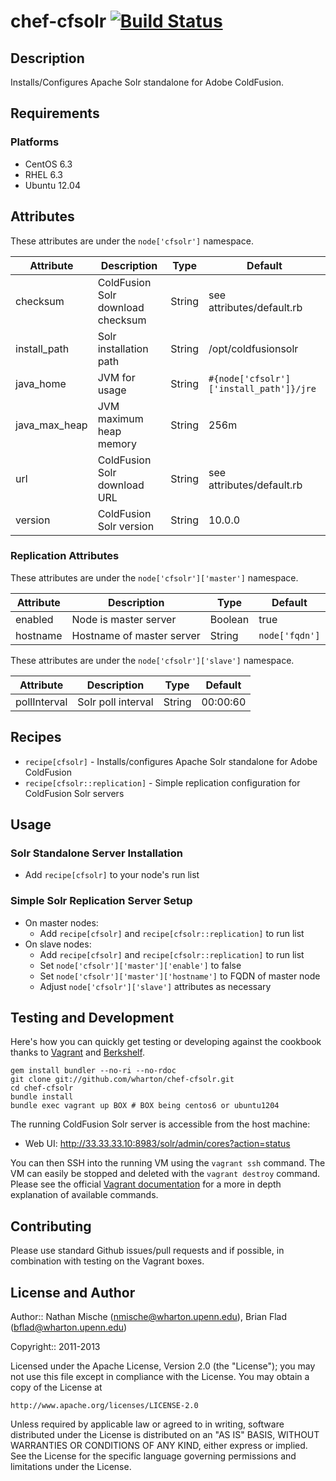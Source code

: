 # chef-cfsolr [![Build Status](https://secure.travis-ci.org/wharton/chef-cfsolr.png?branch=master)](http://travis-ci.org/wharton/chef-cfsolr)

## Description

Installs/Configures Apache Solr standalone for Adobe ColdFusion.

## Requirements

### Platforms

* CentOS 6.3
* RHEL 6.3
* Ubuntu 12.04

## Attributes

These attributes are under the `node['cfsolr']` namespace.

Attribute | Description | Type | Default
----------|-------------|------|--------
checksum | ColdFusion Solr download checksum | String | see attributes/default.rb
install_path | Solr installation path | String | /opt/coldfusionsolr
java_home | JVM for usage | String | `#{node['cfsolr']['install_path']}/jre`
java_max_heap | JVM maximum heap memory | String | 256m
url | ColdFusion Solr download URL | String | see attributes/default.rb
version | ColdFusion Solr version | String | 10.0.0

### Replication Attributes

These attributes are under the `node['cfsolr']['master']` namespace.

Attribute | Description | Type | Default
----------|-------------|------|--------
enabled | Node is master server | Boolean | true
hostname | Hostname of master server | String | `node['fqdn']`

These attributes are under the `node['cfsolr']['slave']` namespace.

Attribute | Description | Type | Default
----------|-------------|------|--------
pollInterval | Solr poll interval | String | 00:00:60

## Recipes

* `recipe[cfsolr]` - Installs/configures Apache Solr standalone for Adobe ColdFusion
* `recipe[cfsolr::replication]` - Simple replication configuration for ColdFusion Solr servers

## Usage

### Solr Standalone Server Installation

* Add `recipe[cfsolr]` to your node's run list

### Simple Solr Replication Server Setup

* On master nodes:
  * Add `recipe[cfsolr]` and `recipe[cfsolr::replication]` to run list
* On slave nodes:
  * Add `recipe[cfsolr]` and `recipe[cfsolr::replication]` to run list
  * Set `node['cfsolr']['master']['enable']` to false
  * Set `node['cfsolr']['master']['hostname']` to FQDN of master node
  * Adjust `node['cfsolr']['slave']` attributes as necessary

## Testing and Development

Here's how you can quickly get testing or developing against the cookbook thanks to [Vagrant](http://vagrantup.com/) and [Berkshelf](http://berkshelf.com/).

    gem install bundler --no-ri --no-rdoc
    git clone git://github.com/wharton/chef-cfsolr.git
    cd chef-cfsolr
    bundle install
    bundle exec vagrant up BOX # BOX being centos6 or ubuntu1204

The running ColdFusion Solr server is accessible from the host machine:

* Web UI: http://33.33.33.10:8983/solr/admin/cores?action=status

You can then SSH into the running VM using the `vagrant ssh` command.
The VM can easily be stopped and deleted with the `vagrant destroy`
command. Please see the official [Vagrant documentation](http://vagrantup.com/v1/docs/commands.html)
for a more in depth explanation of available commands.

## Contributing

Please use standard Github issues/pull requests and if possible, in combination with testing on the Vagrant boxes.

## License and Author

Author:: Nathan Mische (<nmische@wharton.upenn.edu>), Brian Flad (<bflad@wharton.upenn.edu>)

Copyright:: 2011-2013

Licensed under the Apache License, Version 2.0 (the "License");
you may not use this file except in compliance with the License.
You may obtain a copy of the License at

    http://www.apache.org/licenses/LICENSE-2.0

Unless required by applicable law or agreed to in writing, software
distributed under the License is distributed on an "AS IS" BASIS,
WITHOUT WARRANTIES OR CONDITIONS OF ANY KIND, either express or implied.
See the License for the specific language governing permissions and
limitations under the License.
